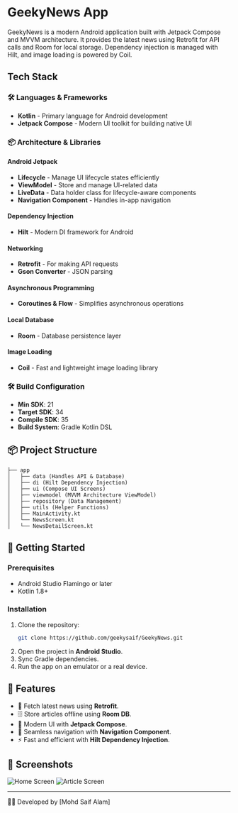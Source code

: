 # GeekyNews App

GeekyNews is a modern Android application built with Jetpack Compose and MVVM architecture. It provides the latest news using Retrofit for API calls and Room for local storage. Dependency injection is managed with Hilt, and image loading is powered by Coil.

## Tech Stack

### 🛠️ Languages & Frameworks
- **Kotlin** - Primary language for Android development
- **Jetpack Compose** - Modern UI toolkit for building native UI

### 📦 Architecture & Libraries
#### **Android Jetpack**
- **Lifecycle** - Manage UI lifecycle states efficiently
- **ViewModel** - Store and manage UI-related data
- **LiveData** - Data holder class for lifecycle-aware components
- **Navigation Component** - Handles in-app navigation

#### **Dependency Injection**
- **Hilt** - Modern DI framework for Android

#### **Networking**
- **Retrofit** - For making API requests
- **Gson Converter** - JSON parsing

#### **Asynchronous Programming**
- **Coroutines & Flow** - Simplifies asynchronous operations

#### **Local Database**
- **Room** - Database persistence layer

#### **Image Loading**
- **Coil** - Fast and lightweight image loading library

### 🛠️ Build Configuration
- **Min SDK**: 21
- **Target SDK**: 34
- **Compile SDK**: 35
- **Build System**: Gradle Kotlin DSL

## 📦 Project Structure
```
├── app
│   ├── data (Handles API & Database)
│   ├── di (Hilt Dependency Injection)
│   ├── ui (Compose UI Screens)
│   ├── viewmodel (MVVM Architecture ViewModel)
│   ├── repository (Data Management)
│   ├── utils (Helper Functions)
│   ├── MainActivity.kt
│   └── NewsScreen.kt
│   └── NewsDetailScreen.kt
```

## 🚀 Getting Started
### Prerequisites
- Android Studio Flamingo or later
- Kotlin 1.8+

### Installation
1. Clone the repository:
   ```sh
   git clone https://github.com/geekysaif/GeekyNews.git
   ```
2. Open the project in **Android Studio**.
3. Sync Gradle dependencies.
4. Run the app on an emulator or a real device.

## 📌 Features
- 📑 Fetch latest news using **Retrofit**.
- 🗄️ Store articles offline using **Room DB**.
- 🎨 Modern UI with **Jetpack Compose**.
- 🔗 Seamless navigation with **Navigation Component**.
- ⚡ Fast and efficient with **Hilt Dependency Injection**.

## 📸 Screenshots
![Home Screen](screenshots/home_screen.png)
![Article Screen](screenshots/article_screen.png)


---
👨‍💻 Developed by [Mohd Saif Alam]

